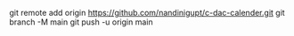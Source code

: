 git remote add origin https://github.com/nandinigupt/c-dac-calender.git
git branch -M main
git push -u origin main

